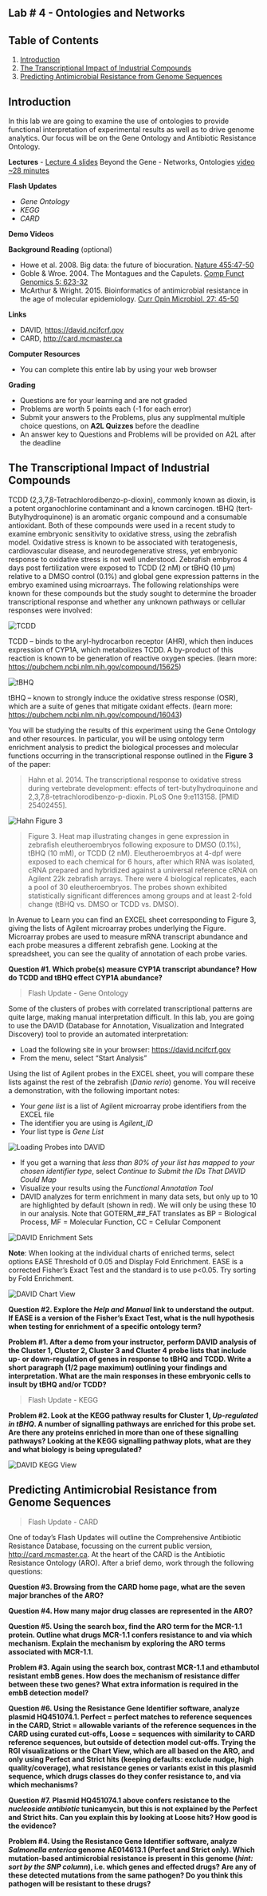 ## Lab # 4 - Ontologies and Networks

## Table of Contents
1. [Introduction](#intro)
2. [The Transcriptional Impact of Industrial Compounds](#tcdd)
3. [Predicting Antimicrobial Resistance from Genome Sequences](#amr)

<a name="intro"></a>
## Introduction

In this lab we are going to examine the use of ontologies to provide functional interpretation of experimental results as well as to drive genome analytics. Our focus will be on the Gene Ontology and Antibiotic Resistance Ontology.

**Lectures** - [Lecture 4 slides](https://github.com/agmcarthur/Biochem-3BP3/blob/master/Lectures/Lecture%204%20-%20Beyond%20the%20Gene.pptx) Beyond the Gene - Networks, Ontologies [video ~28 minutes](https://mcmasteru365-my.sharepoint.com/:v:/g/personal/mcarthua_mcmaster_ca/EeaCGIIcwVhDrQkCLPmUo2gBqWMJvoLj-qu3fvEbCe_qFQ)

**Flash Updates**
* *Gene Ontology* 
* *KEGG* 
* *CARD* 

**Demo Videos**

**Background Reading** (optional)
* Howe et al. 2008. Big data: the future of biocuration. [Nature 455:47-50](https://www.ncbi.nlm.nih.gov/pubmed/?term=18769432)
* Goble & Wroe. 2004. The Montagues and the Capulets. [Comp Funct Genomics 5: 623-32](https://www.ncbi.nlm.nih.gov/pubmed/?term=18629186)
* McArthur & Wright. 2015. Bioinformatics of antimicrobial resistance in the age of molecular epidemiology. [Curr Opin Microbiol. 27: 45-50](https://www.ncbi.nlm.nih.gov/pubmed/?term=26241506)

**Links**
* DAVID, https://david.ncifcrf.gov
* CARD, http://card.mcmaster.ca

**Computer Resources**
* You can complete this entire lab by using your web browser

**Grading**
* Questions are for your learning and are not graded
* Problems are worth 5 points each (-1 for each error)
* Submit your answers to the Problems, plus any supplmental multiple choice questions, on **A2L Quizzes** before the deadline
* An answer key to Questions and Problems will be provided on A2L after the deadline

<a name="tcdd"></a>
## The Transcriptional Impact of Industrial Compounds

TCDD (2,3,7,8-Tetrachlorodibenzo-p-dioxin), commonly known as dioxin, is a potent organochlorine contaminant and a known carcinogen. tBHQ (tert-Butylhydroquinone) is an aromatic organic compound and a consumable antioxidant. Both of these compounds were used in a recent study to examine embryonic sensitivity to oxidative stress, using the zebrafish model. Oxidative stress is known to be associated with teratogenesis, cardiovascular disease, and neurodegenerative stress, yet embryonic response to oxidative stress is not well understood. Zebrafish embyros 4 days post fertilization were exposed to TCDD (2 nM) or tBHQ (10 μm) relative to a DMSO control (0.1%) and global gene expression patterns in the embryo examined using microarrays. The following relationships were known for these compounds but the study sought to determine the broader transcriptional response and whether any unknown pathways or cellular responses were involved:

![TCDD](./TCDD.jpg)

TCDD – binds to the aryl-hydrocarbon receptor (AHR), which then induces expression of CYP1A, which metabolizes TCDD. A by-product of this reaction is known to be generation of reactive oxygen species. (learn more: https://pubchem.ncbi.nlm.nih.gov/compound/15625)

![tBHQ](./tBHQ.jpg)

tBHQ – known to strongly induce the oxidative stress response (OSR), which are a suite of genes that mitigate oxidant effects. (learn more: https://pubchem.ncbi.nlm.nih.gov/compound/16043)

You will be studying the results of this experiment using the Gene Ontology and other resources. In particular, you will be using ontology term enrichment analysis to predict the biological processes and molecular functions occurring in the transcriptional response outlined in the **Figure 3** of the paper:

> Hahn et al. 2014. The transcriptional response to oxidative stress during vertebrate development: effects of tert-butylhydroquinone and 2,3,7,8-tetrachlorodibenzo-p-dioxin. PLoS One 9:e113158. [PMID 25402455].

![Hahn Figure 3](./figure3.jpg)

> Figure 3. Heat map illustrating changes in gene expression in zebrafish eleutheroembryos following exposure to DMSO (0.1%), tBHQ (10 mM), or TCDD (2 nM). Eleutheroembryos at 4-dpf were exposed to each chemical for 6 hours, after which RNA was isolated, cRNA prepared and hybridized against a universal reference cRNA on Agilent 22k zebrafish arrays. There were 4 biological replicates, each a pool of 30 eleutheroembryos. The probes shown exhibited statistically significant differences among groups and at least 2-fold change (tBHQ vs. DMSO or TCDD vs. DMSO).

In Avenue to Learn you can find an EXCEL sheet corresponding to Figure 3, giving the lists of Agilent microarray probes underlying the Figure. Microarray probes are used to measure mRNA transcript abundance and each probe measures a different zebrafish gene. Looking at the spreadsheet, you can see the quality of annotation of each probe varies.

**Question #1. Which probe(s) measure CYP1A transcript abundance? How do TCDD and tBHQ effect CYP1A abundance?**

> Flash Update - Gene Ontology

Some of the clusters of probes with correlated transcriptional patterns are quite large, making manual interpretation difficult. In this lab, you are going to use the DAVID (Database for Annotation, Visualization and Integrated Discovery) tool to provide an automated interpretation:

* Load the following site in your browser: https://david.ncifcrf.gov
* From the menu, select “Start Analysis”

Using the list of Agilent probes in the EXCEL sheet, you will compare these lists against the rest of the zebrafish (*Danio rerio*) genome.  You will receive a demonstration, with the following important notes:

* Your *gene list* is a list of Agilent microarray probe identifiers from the EXCEL file
* The identifier you are using is *Agilent_ID*
* Your list type is *Gene List*

![Loading Probes into DAVID](./DAVID_loadprobes.jpg)

* If you get a warning that *less than 80% of your list has mapped to your chosen identifier type*, select *Continue to Submit the IDs That DAVID Could Map*
* Visualize your results using the *Functional Annotation Tool*
* DAVID analyzes for term enrichment in many data sets, but only up to 10 are highlighted by default (shown in red). We will only be using these 10 in our analysis. Note that GOTERM_##_FAT translates as BP = Biological Process, MF = Molecular Function, CC = Cellular Component

![DAVID Enrichment Sets](./DAVID_enrichmentsets.jpg)

**Note**: When looking at the individual charts of enriched terms, select options EASE Threshold of 0.05 and Display Fold Enrichment. EASE is a corrected Fisher’s Exact Test and the standard is to use p<0.05.  Try sorting by Fold Enrichment.

![DAVID Chart View](./DAVID_chartview.jpg)

**Question #2. Explore the *Help and Manual* link to understand the output. If EASE is a version of the Fisher’s Exact Test, what is the null hypothesis when testing for enrichment of a specific ontology term?**

**Problem #1. After a demo from your instructor, perform DAVID analysis of the Cluster 1, Cluster 2, Cluster 3 and Cluster 4 probe lists that include up- or down-regulation of genes in response to tBHQ and TCDD. Write a short paragraph (1/2 page maximum) outlining your findings and interpretation. What are the main responses in these embryonic cells to insult by tBHQ and/or TCDD?**

> Flash Update - KEGG 

**Problem #2. Look at the KEGG pathway results for Cluster 1, *Up-regulated in tBHQ*. A number of signalling pathways are enriched for this probe set. Are there any proteins enriched in more than one of these signalling pathways? Looking at the KEGG signalling pathway plots, what are they and what biology is being upregulated?**

![DAVID KEGG View](./DAVID_KEGGview.jpg)

<a name="amr"></a>
## Predicting Antimicrobial Resistance from Genome Sequences

> Flash Update - CARD 

One of today’s Flash Updates will outline the Comprehensive Antibiotic Resistance Database, focussing on the current public version, http://card.mcmaster.ca. At the heart of the CARD is the Antibiotic Resistance Ontology (ARO). After a brief demo, work through the following questions:

**Question #3. Browsing from the CARD home page, what are the seven major branches of the ARO?**

**Question #4. How many major drug classes are represented in the ARO?**

**Question #5. Using the search box, find the ARO term for the MCR-1.1 protein. Outline what drugs MCR-1.1 confers resistance to and via which mechanism. Explain the mechanism by exploring the ARO terms associated with MCR-1.1.**

**Problem #3. Again using the search box, contrast MCR-1.1 and ethambutol resistant embB genes. How does the mechanism of resistance differ between these two genes? What extra information is required in the embB detection model?**

**Question #6. Using the Resistance Gene Identifier software, analyze plasmid HQ451074.1. Perfect = perfect matches to reference sequences in the CARD, Strict = allowable variants of the reference sequences in the CARD using curated cut-offs, Loose = sequences with similarity to CARD reference sequences, but outside of detection model cut-offs. Trying the RGI visualizations or the Chart View, which are all based on the ARO, and only using Perfect and Strict hits (keeping defaults: exclude nudge, high quality/coverage), what resistance genes or variants exist in this plasmid sequence, which drugs classes do they confer resistance to, and via which mechanisms?**

**Question #7. Plasmid HQ451074.1 above confers resistance to the *nucleoside antibiotic* tunicamycin, but this is not explained by the Perfect and Strict hits. Can you explain this by looking at Loose hits? How good is the evidence?**

**Problem #4. Using the Resistance Gene Identifier software, analyze *Salmonella enterica* genome AE014613.1 (Perfect and Strict only). Which mutation-based antimicrobial resistance is present in this genome (*hint: sort by the SNP column*), i.e. which genes and effected drugs? Are any of these detected mutations from the same pathogen? Do you think this pathogen will be resistant to these drugs?**

